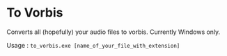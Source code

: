 # To Vorbis

Converts all (hopefully) your audio files to vorbis. Currently Windows only.

Usage : `to_vorbis.exe [name_of_your_file_with_extension]`